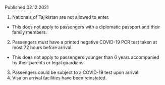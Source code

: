 Published 02.12.2021
1. Nationals of Tajikistan are not allowed to enter.
- This does not apply to passengers with a diplomatic passport and their family members.
2. Passengers must have a printed negative COVID-19 PCR test taken at most 72 hours before arrival.
- This does not apply to passengers younger than 6 years accompanied by their parents or legal guardians.
3. Passengers could be subject to a COVID-19 test upon arrival.
4. Visa on arrival facilities have been reinstated.